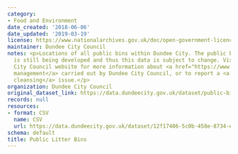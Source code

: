 ```yaml
---
category:
- Food and Environment
date_created: '2018-06-06'
date_updated: '2019-03-19'
license: https://www.nationalarchives.gov.uk/doc/open-government-licence/version/3/
maintainer: Dundee City Council
notes: <p>Locations of all public bins within Dundee City. The public bin network
  is still being developed and thus this data is subject to change. Visit the Dundee
  City Council website for more information about <a href="https://www.dundeecity.gov.uk/service-area/neighbourhood-services/environment/environmental-management">environmental
  management</a> carried out by Dundee City Council, or to report a <a href="https://www.dundeecity.gov.uk/service-area/neighbourhood-services/environment/street-cleansing">street
  cleansing</a> issue.</p>
organization: Dundee City Council
original_dataset_link: https://data.dundeecity.gov.uk/dataset/public-bin-locations
records: null
resources:
- format: CSV
  name: CSV
  url: https://data.dundeecity.gov.uk/dataset/12f17406-5c0b-458e-8734-e8c9dbe540be/resource/7033338f-370f-4a9d-b7ad-360b4289377d/download/public-litter-bin-locations-all-bins.csv
schema: default
title: Public Litter Bins
---
```

